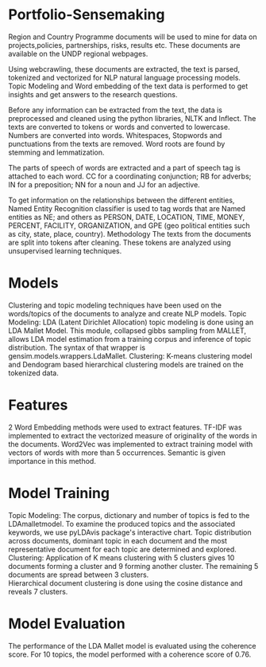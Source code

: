 # Portfolio-Sensemaking

Region and Country Programme documents will be used to mine for data on projects,policies, partnerships, risks, results etc. These documents are available on the UNDP regional webpages.  

Using webcrawling, these documents are extracted, the text is parsed, tokenized and vectorized for NLP natural language processing models. Topic Modeling and Word embedding of the text data is performed to get insights and get answers to the research questions. 

Before any information can be extracted from the text, the data is preprocessed and cleaned using the python libraries, NLTK and Inflect. The texts are converted to tokens or words and converted to lowercase. Numbers are converted into words. Whitespaces, Stopwords and punctuations from the texts are removed. Word roots are found by stemming and lemmatization.  

The parts of speech of words are extracted and a part of speech tag is attached to each word. CC for a coordinating conjunction; RB for adverbs; IN for a preposition; NN for a noun and JJ for an adjective.  

To get information on the relationships between the different entities, Named Entity Recognition classifier is used to tag words that are Named entities as NE; and others as PERSON, DATE, LOCATION, TIME, MONEY, PERCENT, FACILITY, ORGANIZATION, and GPE (geo political entities such as city, state, place, country). 
Methodology 
The texts from the documents are split into tokens after cleaning. These tokens are analyzed using unsupervised learning techniques.  
# Models  
Clustering and topic modeling techniques have been used on the words/topics of the documents to analyze and create NLP models. 
Topic Modeling: LDA (Latent Dirichlet Allocation) topic modeling is done using an LDA Mallet Model. This module, collapsed gibbs sampling from MALLET, allows LDA model estimation from a training corpus and inference of topic distribution. The syntax of that wrapper is gensim.models.wrappers.LdaMallet. 
Clustering: K-means clustering model and Dendogram based hierarchical clustering models are trained on the tokenized data. 

# Features 
2 Word Embedding methods were used to extract features. 
TF-IDF was implemented to extract the vectorized measure of originality of the words in the documents. 
Word2Vec was implemented to extract training model with vectors of words with more than 5 occurrences. Semantic is given importance in this method. 

# Model Training 
Topic Modeling: The corpus, dictionary and number of topics is fed to the LDAmalletmodel. 
To examine the produced topics and the associated keywords, we use pyLDAvis package's interactive chart. 
Topic distribution across documents, dominant topic in each document and the most representative document for each topic are determined and explored. 
Clustering: Application of K means clustering with 5 clusters gives 10 documents forming a cluster and 9 forming another cluster. The remaining 5 documents are spread between 3 clusters.  
Hierarchical document clustering is done using the cosine distance and reveals 7 clusters.  

# Model Evaluation  
The performance of the LDA Mallet model is evaluated using the coherence score. 
For 10 topics, the model performed with a coherence score of 0.76.  
